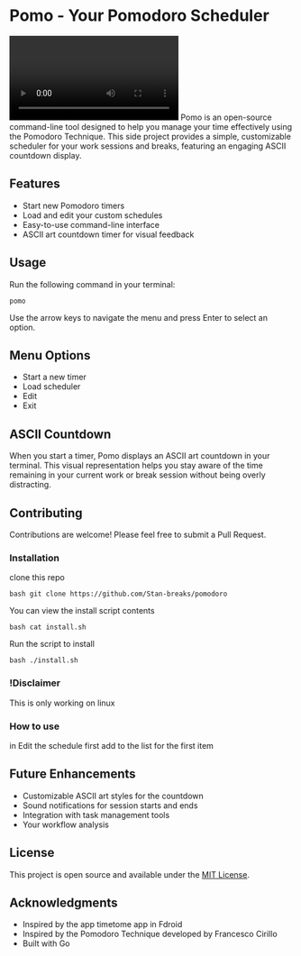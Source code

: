 # Pomo - Your Pomodoro Scheduler

![Pomo](assets/video.mp4)
Pomo is an open-source command-line tool designed to help you manage your time effectively using the Pomodoro Technique. This side project provides a simple, customizable scheduler for your work sessions and breaks, featuring an engaging ASCII countdown display.

## Features

- Start new Pomodoro timers
- Load and edit your custom schedules
- Easy-to-use command-line interface
- ASCII art countdown timer for visual feedback

## Usage

Run the following command in your terminal:

`pomo`

Use the arrow keys to navigate the menu and press Enter to select an option.

## Menu Options

- Start a new timer
- Load scheduler
- Edit
- Exit

## ASCII Countdown

When you start a timer, Pomo displays an ASCII art countdown in your terminal.
This visual representation helps you stay aware of the time remaining in your
current work or break session without being overly distracting.

## Contributing

Contributions are welcome! Please feel free to submit a Pull Request.

### Installation

clone this repo

`bash git clone https://github.com/Stan-breaks/pomodoro `

You can view the install script contents

`bash cat install.sh `

Run the script to install

`bash ./install.sh `

### !Disclaimer

This is only working on linux

### How to use

in Edit the schedule first add to the list for the first item

## Future Enhancements

- Customizable ASCII art styles for the countdown
- Sound notifications for session starts and ends
- Integration with task management tools
- Your workflow analysis

## License

This project is open source and available under the [MIT License](LICENSE).

## Acknowledgments

- Inspired by the app timetome app in Fdroid
- Inspired by the Pomodoro Technique developed by Francesco Cirillo
- Built with Go
